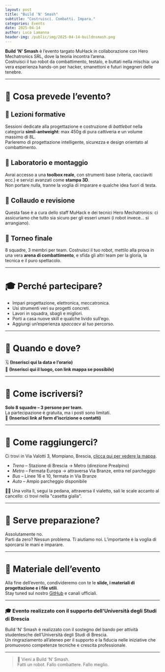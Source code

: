 ```yaml
---
layout: post
title: "Build 'N' Smash"
subtitle: "Costruisci. Combatti. Impara."
categories: Events
date: 2025-04-14
author: Luca Lamanna
header-img: /public/img/2025-04-14-buildnsmash.png
---
```


**Build 'N' Smash** è l’evento targato MuHack in collaborazione con Hero Mechatronics SRL, dove la teoria incontra l’arena.  
Costruisci il tuo robot da combattimento, testalo, e buttati nella mischia: una vera esperienza hands-on per hacker, smanettoni e futuri ingegneri delle tenebre.

---

# 🔧 Cosa prevede l’evento?

## 🚀 Lezioni formative
Sessioni dedicate alla progettazione e costruzione di *battlebot* nella categoria **simil-antweight**: max 450g di pura cattiveria e un volume massimo di 8L.  
Parleremo di progettazione intelligente, sicurezza e design orientato al combattimento.

## 🔩 Laboratorio e montaggio
Avrai accesso a una **toolbox reale**, con strumenti base (viteria, cacciaviti ecc.) e servizi avanzati come **stampa 3D**.  
Non portare nulla, tranne la voglia di imparare e qualche idea fuori di testa.

## 🧪 Collaudo e revisione
Questa fase è a cura dello staff MuHack e dei tecnici Hero Mechatronics: ci assicuriamo che tutto sia sicuro per gli esseri umani (i robot invece... si arrangiano).

## 🤖 Torneo finale
8 squadre, 3 membri per team. Costruisci il tuo robot, mettilo alla prova in una vera **arena di combattimento**, e sfida gli altri team per la gloria, la tecnica e il puro spettacolo.

---

# 🎓 Perché partecipare?

- Impari progettazione, elettronica, meccatronica.
- Usi strumenti veri su progetti concreti.
- Lavori in squadra, sbagli e migliori.
- Porti a casa nuove skill e qualche livido sull’ego.
- Aggiungi un’esperienza *spaccacv* al tuo percorso.

---

# 📅 Quando e dove?

🗓️ **(Inserisci qui la data e l’orario)**  
📍 **(Inserisci qui il luogo, con link mappa se possibile)**

---

# 📝 Come iscriversi?

**Solo 8 squadre – 3 persone per team.**  
La partecipazione è gratuita, ma i posti sono limitati.  
📌 **(Inserisci link al form d’iscrizione o contatti)**

---

# 🚀 Come raggiungerci?

Ci trovi in Via Valotti 3, Mompiano, Brescia, [clicca qui per vedere la mappa](https://goo.gl/maps/cxAs66G3Kqm).

* <span class="fa fa-1x fa-train"> *Treno*</span> – Stazione di Brescia → Metro (direzione Prealpino)
* <span class="fa fa-1x fa-subway"> *Metro*</span> – Fermata Europa → attraversa Via Branze, entra nel parcheggio
* <span class="fa fa-1x fa-bus"> *Bus*</span> – Linee 16 e 10, fermata in Via Branze
* <span class="fa fa-1x fa-car"> *Auto*</span> – Ampio parcheggio disponibile

🚶‍♂️ Una volta lì, segui la pedana, attraversa il vialetto, sali le scale accanto al cancello: ci trovi nella "casetta gialla".

---

# 🧠 Serve preparazione?

Assolutamente no.  
Parti da zero? Nessun problema. Ti aiutiamo noi. L’importante è la voglia di sporcarsi le mani e imparare.

---

# 📂 Materiale dell’evento

Alla fine dell’evento, condivideremo con te le **slide, i materiali di progettazione e i file utili**.  
Stay tuned sul nostro [GitHub](https://github.com/muhack) e canali ufficiali.

---

### 🎓 Evento realizzato con il supporto dell'Università degli Studi di Brescia

Build 'N' Smash è realizzato con il sostegno del bando per attività studentesche dell’Università degli Studi di Brescia.  
Un ringraziamento all’ateneo per il supporto e la fiducia nelle iniziative che promuovono competenze tecniche e crescita professionale.

---

> 🧨 Vieni a Build ‘N’ Smash.  
> Fatti un robot. Fallo combattere. Fallo meglio.
